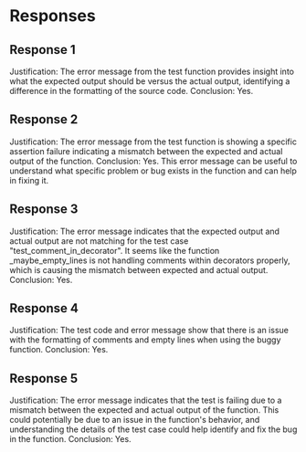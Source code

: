 # Responses
## Response 1
Justification: The error message from the test function provides insight into what the expected output should be versus the actual output, identifying a difference in the formatting of the source code.
Conclusion: Yes.

## Response 2
Justification: The error message from the test function is showing a specific assertion failure indicating a mismatch between the expected and actual output of the function.
Conclusion: Yes. This error message can be useful to understand what specific problem or bug exists in the function and can help in fixing it.

## Response 3
Justification: The error message indicates that the expected output and actual output are not matching for the test case "test_comment_in_decorator". It seems like the function _maybe_empty_lines is not handling comments within decorators properly, which is causing the mismatch between expected and actual output.
Conclusion: Yes.

## Response 4
Justification: The test code and error message show that there is an issue with the formatting of comments and empty lines when using the buggy function.
Conclusion: Yes.

## Response 5
Justification: The error message indicates that the test is failing due to a mismatch between the expected and actual output of the function. This could potentially be due to an issue in the function's behavior, and understanding the details of the test case could help identify and fix the bug in the function.
Conclusion: Yes.

